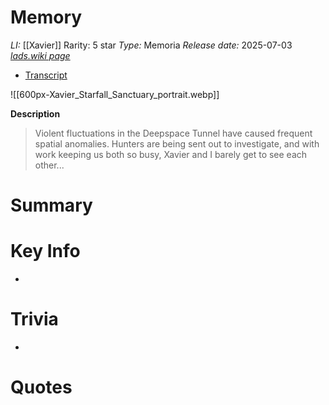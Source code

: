 # Memory
*LI:* [[Xavier]]
Rarity: 5 star
*Type:* Memoria
*Release date:* 2025-07-03
*[lads.wiki page](https://lads.wiki/wiki/Xavier:_Starfall_Sanctuary)*
* [Transcript](https://lads.wiki/wiki/Starfall_Sanctuary_(Xavier_Memoria))

![[600px-Xavier_Starfall_Sanctuary_portrait.webp]]

**Description**
> Violent fluctuations in the Deepspace Tunnel have caused frequent spatial anomalies. Hunters are being sent out to investigate, and with work keeping us both so busy, Xavier and I barely get to see each other...

# Summary
# Key Info
* 

# Trivia
* 

# Quotes

> 
